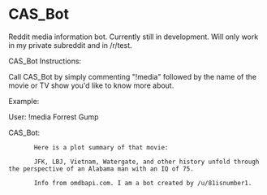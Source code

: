 # CAS_Bot
Reddit media information bot. Currently still in development. Will only work in my private subreddit and in /r/test.


CAS_Bot Instructions:

Call CAS_Bot by simply commenting "!media" followed by the name of the movie or TV show you'd like to know more about.

Example: 

User: !media Forrest Gump

  CAS_Bot: 
  
           Here is a plot summary of that movie:
           
           JFK, LBJ, Vietnam, Watergate, and other history unfold through the perspective of an Alabama man with an IQ of 75.
           
           Info from omdbapi.com. I am a bot created by /u/81isnumber1.
